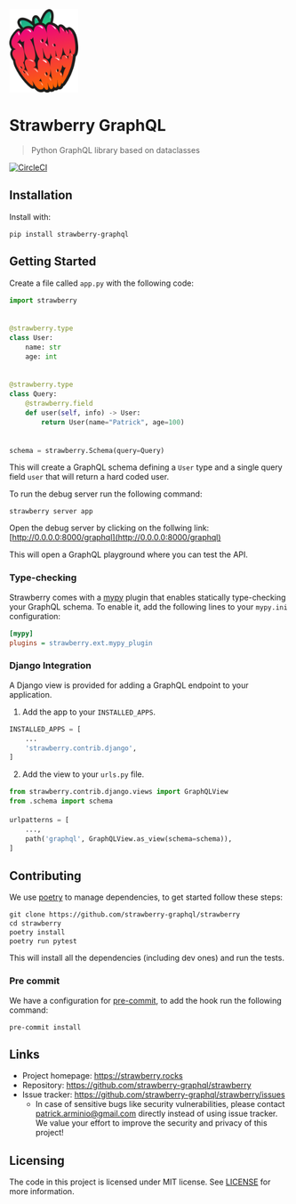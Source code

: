 <img src="https://github.com/strawberry-graphql/strawberry/raw/master/.github/logo.png" width="124" height="150">

# Strawberry GraphQL

> Python GraphQL library based on dataclasses

[![CircleCI](https://img.shields.io/circleci/token/307b40d5e152e074d34f84d30d226376a15667d5/project/github/strawberry-graphql/strawberry/master.svg?style=for-the-badge)](https://circleci.com/gh/strawberry-graphql/strawberry/tree/master)

## Installation

Install with:

```shell
pip install strawberry-graphql
```

## Getting Started

Create a file called `app.py` with the following code:

```python
import strawberry


@strawberry.type
class User:
    name: str
    age: int


@strawberry.type
class Query:
    @strawberry.field
    def user(self, info) -> User:
        return User(name="Patrick", age=100)


schema = strawberry.Schema(query=Query)
```

This will create a GraphQL schema defining a `User` type and a single query
field `user` that will return a hard coded user.

To run the debug server run the following command:

```shell
strawberry server app
```

Open the debug server by clicking on the follwing link:
[http://0.0.0.0:8000/graphql](http://0.0.0.0:8000/graphql)

This will open a GraphQL playground where you can test the API.

### Type-checking

Strawberry comes with a [mypy] plugin that enables statically type-checking your GraphQL schema. To enable it, add the following lines to your `mypy.ini` configuration:

```ini
[mypy]
plugins = strawberry.ext.mypy_plugin
```

[mypy]: http://www.mypy-lang.org/

### Django Integration

A Django view is provided for adding a GraphQL endpoint to your application.

1. Add the app to your `INSTALLED_APPS`.
```python
INSTALLED_APPS = [
    ...
    'strawberry.contrib.django',
]
```

2. Add the view to your `urls.py` file.
```python
from strawberry.contrib.django.views import GraphQLView
from .schema import schema

urlpatterns = [
    ...,
    path('graphql', GraphQLView.as_view(schema=schema)),
]
```

## Contributing

We use [poetry](https://github.com/sdispater/poetry) to manage dependencies, to
get started follow these steps:

```shell
git clone https://github.com/strawberry-graphql/strawberry
cd strawberry
poetry install
poetry run pytest
```

This will install all the dependencies (including dev ones) and run the tests.

### Pre commit

We have a configuration for
[pre-commit](https://github.com/pre-commit/pre-commit), to add the hook run the
following command:

```shell
pre-commit install
```

## Links

- Project homepage: https://strawberry.rocks
- Repository: https://github.com/strawberry-graphql/strawberry
- Issue tracker: https://github.com/strawberry-graphql/strawberry/issues
  - In case of sensitive bugs like security vulnerabilities, please contact
    patrick.arminio@gmail.com directly instead of using issue tracker. We value
    your effort to improve the security and privacy of this project!

## Licensing

The code in this project is licensed under MIT license. See [LICENSE](./LICENSE)
for more information.
